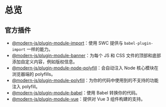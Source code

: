 # 总览

## 官方插件

- [@modern-js/plugin-module-import](./plugin-import.md)：使用 SWC 提供与 `babel-plugin-import` 一样的能力。
- [@modern-js/plugin-module-banner](./plugin-banner.md)：为每个 JS 和 CSS 文件的顶部和底部添加自定义内容，例如版权信息。
- [@modern-js/plugin-module-node-polyfill](./plugin-node-polyfill.mdx)：会自动注入 Node 核心模块在浏览器端的 polyfills。
- [@modern-js/plugin-module-polyfill](./plugin-polyfill.md)：为你的代码中使用到的不支持的功能注入 polyfill。
- [@modern-js/plugin-module-babel](./plugin-babel.md)：使用 Babel 转换你的代码。
- [@modern-js/plugin-module-vue](./plugin-vue.md)：提供对 Vue 3 组件构建的支持。
